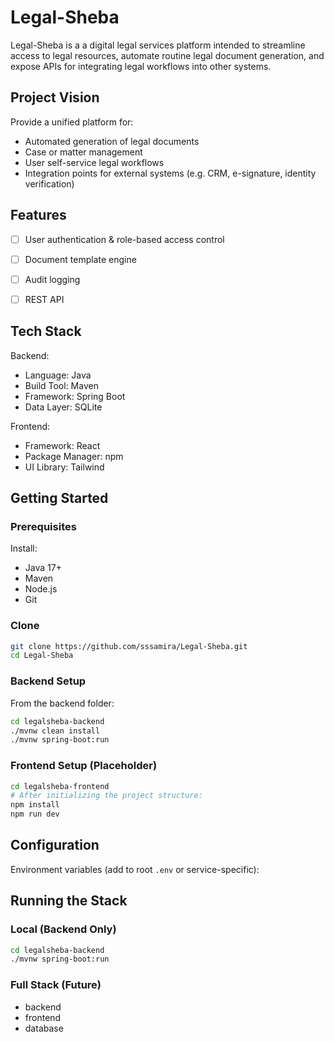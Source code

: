 # Legal-Sheba

Legal-Sheba is a a digital legal services platform intended to streamline access to legal resources, automate routine legal document generation, and expose APIs for integrating legal workflows into other systems.

## Project Vision
Provide a unified platform for:
- Automated generation of legal documents
- Case or matter management 
- User self-service legal workflows
- Integration points for external systems (e.g. CRM, e-signature, identity verification)

## Features
- [ ] User authentication & role-based access control
- [ ] Document template engine
- [ ] Audit logging
- [ ] REST API


## Tech Stack
Backend:
- Language: Java
- Build Tool: Maven 
- Framework: Spring Boot 
- Data Layer: SQLite 

Frontend:
- Framework: React 
- Package Manager: npm 
- UI Library: Tailwind


## Getting Started

### Prerequisites
Install:
- Java 17+
- Maven 
- Node.js 
- Git

### Clone
```bash
git clone https://github.com/sssamira/Legal-Sheba.git
cd Legal-Sheba
```

### Backend Setup
From the backend folder:
```bash
cd legalsheba-backend
./mvnw clean install
./mvnw spring-boot:run    
```

### Frontend Setup (Placeholder)
```bash
cd legalsheba-frontend
# After initializing the project structure:
npm install
npm run dev
```


## Configuration

Environment variables (add to root `.env` or service-specific):


## Running the Stack

### Local (Backend Only)
```bash
cd legalsheba-backend
./mvnw spring-boot:run
```

### Full Stack (Future)
- backend
- frontend
- database
